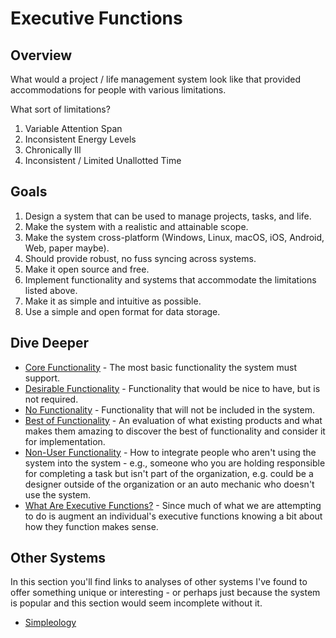 # Executive Functions

## Overview

What would a project / life management system look like that provided accommodations for people with various limitations. 

What sort of limitations?

1. Variable Attention Span
2. Inconsistent Energy Levels
3. Chronically Ill
4. Inconsistent / Limited Unallotted Time

## Goals

1. Design a system that can be used to manage projects, tasks, and life.
2. Make the system with a realistic and attainable scope.
3. Make the system cross-platform (Windows, Linux, macOS, iOS, Android, Web, paper maybe).
4. Should provide robust, no fuss syncing across systems.
5. Make it open source and free.
6. Implement functionality and systems that accommodate the limitations listed above.
7. Make it as simple and intuitive as possible.
8. Use a simple and open format for data storage.

## Dive Deeper
- [Core Functionality](core-functionality.md) - The most basic functionality the system must support.
- [Desirable Functionality](desirable-functionality.md) - Functionality that would be nice to have, but is not required.
- [No Functionality](no-functionality.md) - Functionality that will not be included in the system.
- [Best of Functionality](best-of-functionality.md) - An evaluation of what existing products and what makes them amazing to discover the best of functionality and consider it for implementation.
- [Non-User Functionality](non-user-functionality.md) - How to integrate people who aren't using the system into the system - e.g., someone who you are holding responsible for completing a task but isn't part of the organization, e.g. could be a designer outside of the organization or an auto mechanic who doesn't use the system.
- [What Are Executive Functions?](what-are-executive-functions.md) - Since much of what we are attempting to do is augment an individual's executive functions knowing a bit about how they function makes sense.

## Other Systems

In this section you'll find links to analyses of other systems I've found to offer something unique or interesting - or perhaps just because the system is popular and this section would seem incomplete without it.

- [Simpleology](others/simpleology.md)